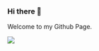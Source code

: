 ### Hi there 👋

Welcome to my Github Page.

![](https://i.giphy.com/media/RbDKaczqWovIugyJmW/giphy.webp)
